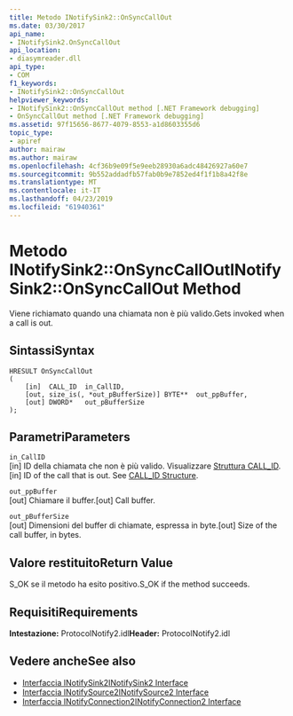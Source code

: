 ```yaml
---
title: Metodo INotifySink2::OnSyncCallOut
ms.date: 03/30/2017
api_name:
- INotifySink2.OnSyncCallOut
api_location:
- diasymreader.dll
api_type:
- COM
f1_keywords:
- INotifySink2::OnSyncCallOut
helpviewer_keywords:
- INotifySink2::OnSyncCallOut method [.NET Framework debugging]
- OnSyncCallOut method [.NET Framework debugging]
ms.assetid: 97f15656-8677-4079-8553-a1d8603355d6
topic_type:
- apiref
author: mairaw
ms.author: mairaw
ms.openlocfilehash: 4cf36b9e09f5e9eeb28930a6adc48426927a60e7
ms.sourcegitcommit: 9b552addadfb57fab0b9e7852ed4f1f1b8a42f8e
ms.translationtype: MT
ms.contentlocale: it-IT
ms.lasthandoff: 04/23/2019
ms.locfileid: "61940361"
---
```

# <a name="inotifysink2onsynccallout-method"></a><span data-ttu-id="bcbb7-102">Metodo INotifySink2::OnSyncCallOut</span><span class="sxs-lookup"><span data-stu-id="bcbb7-102">INotifySink2::OnSyncCallOut Method</span></span>
<span data-ttu-id="bcbb7-103">Viene richiamato quando una chiamata non è più valido.</span><span class="sxs-lookup"><span data-stu-id="bcbb7-103">Gets invoked when a call is out.</span></span>  
  
## <a name="syntax"></a><span data-ttu-id="bcbb7-104">Sintassi</span><span class="sxs-lookup"><span data-stu-id="bcbb7-104">Syntax</span></span>  
  
```  
HRESULT OnSyncCallOut  
(  
    [in]  CALL_ID  in_CallID,  
    [out, size_is(, *out_pBufferSize)] BYTE**  out_ppBuffer,  
    [out] DWORD*   out_pBufferSize  
);  
```  
  
## <a name="parameters"></a><span data-ttu-id="bcbb7-105">Parametri</span><span class="sxs-lookup"><span data-stu-id="bcbb7-105">Parameters</span></span>  
 `in_CallID`  
 <span data-ttu-id="bcbb7-106">[in] ID della chiamata che non è più valido. Visualizzare [Struttura CALL_ID](../../../../docs/framework/unmanaged-api/diagnostics/call-id-structure.md).</span><span class="sxs-lookup"><span data-stu-id="bcbb7-106">[in] ID of the call that is out. See [CALL_ID Structure](../../../../docs/framework/unmanaged-api/diagnostics/call-id-structure.md).</span></span>  
  
 `out_ppBuffer`  
 <span data-ttu-id="bcbb7-107">[out] Chiamare il buffer.</span><span class="sxs-lookup"><span data-stu-id="bcbb7-107">[out] Call buffer.</span></span>  
  
 `out_pBufferSize`  
 <span data-ttu-id="bcbb7-108">[out] Dimensioni del buffer di chiamate, espressa in byte.</span><span class="sxs-lookup"><span data-stu-id="bcbb7-108">[out] Size of the call buffer, in bytes.</span></span>  
  
## <a name="return-value"></a><span data-ttu-id="bcbb7-109">Valore restituito</span><span class="sxs-lookup"><span data-stu-id="bcbb7-109">Return Value</span></span>  
 <span data-ttu-id="bcbb7-110">S_OK se il metodo ha esito positivo.</span><span class="sxs-lookup"><span data-stu-id="bcbb7-110">S_OK if the method succeeds.</span></span>  
  
## <a name="requirements"></a><span data-ttu-id="bcbb7-111">Requisiti</span><span class="sxs-lookup"><span data-stu-id="bcbb7-111">Requirements</span></span>  
 <span data-ttu-id="bcbb7-112">**Intestazione:** ProtocolNotify2.idl</span><span class="sxs-lookup"><span data-stu-id="bcbb7-112">**Header:** ProtocolNotify2.idl</span></span>  
  
## <a name="see-also"></a><span data-ttu-id="bcbb7-113">Vedere anche</span><span class="sxs-lookup"><span data-stu-id="bcbb7-113">See also</span></span>

- [<span data-ttu-id="bcbb7-114">Interfaccia INotifySink2</span><span class="sxs-lookup"><span data-stu-id="bcbb7-114">INotifySink2 Interface</span></span>](../../../../docs/framework/unmanaged-api/diagnostics/inotifysink2-interface.md)
- [<span data-ttu-id="bcbb7-115">Interfaccia INotifySource2</span><span class="sxs-lookup"><span data-stu-id="bcbb7-115">INotifySource2 Interface</span></span>](../../../../docs/framework/unmanaged-api/diagnostics/inotifysource2-interface.md)
- [<span data-ttu-id="bcbb7-116">Interfaccia INotifyConnection2</span><span class="sxs-lookup"><span data-stu-id="bcbb7-116">INotifyConnection2 Interface</span></span>](../../../../docs/framework/unmanaged-api/diagnostics/inotifyconnection2-interface.md)
